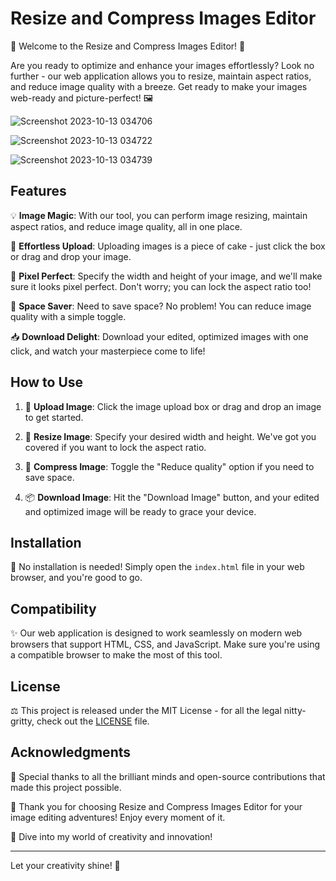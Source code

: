 # Resize and Compress Images Editor

🌟 Welcome to the Resize and Compress Images Editor! 🌟

Are you ready to optimize and enhance your images effortlessly? Look no further - our web application allows you to resize, maintain aspect ratios, and reduce image quality with a breeze. Get ready to make your images web-ready and picture-perfect! 🖼️

![Screenshot 2023-10-13 034706](https://github.com/YawBoah/Resize-and-Compress-Image-Editor/assets/126890146/80751ada-d6b7-403e-aa79-f34a291bf800)

![Screenshot 2023-10-13 034722](https://github.com/YawBoah/Resize-and-Compress-Image-Editor/assets/126890146/0ded81fd-b0fc-4d20-bec2-19c386b72343)

![Screenshot 2023-10-13 034739](https://github.com/YawBoah/Resize-and-Compress-Image-Editor/assets/126890146/618864c3-d95a-4e2f-85a6-448a483b160c)

## Features

💡 **Image Magic**: With our tool, you can perform image resizing, maintain aspect ratios, and reduce image quality, all in one place.

🚀 **Effortless Upload**: Uploading images is a piece of cake - just click the box or drag and drop your image.

🎨 **Pixel Perfect**: Specify the width and height of your image, and we'll make sure it looks pixel perfect. Don't worry; you can lock the aspect ratio too!

💾 **Space Saver**: Need to save space? No problem! You can reduce image quality with a simple toggle.

📥 **Download Delight**: Download your edited, optimized images with one click, and watch your masterpiece come to life! 

## How to Use

1. 📁 **Upload Image**: Click the image upload box or drag and drop an image to get started.

2. 📏 **Resize Image**: Specify your desired width and height. We've got you covered if you want to lock the aspect ratio.

3. 💫 **Compress Image**: Toggle the "Reduce quality" option if you need to save space.

4. 📦 **Download Image**: Hit the "Download Image" button, and your edited and optimized image will be ready to grace your device.

## Installation

🚀 No installation is needed! Simply open the `index.html` file in your web browser, and you're good to go.

## Compatibility

✨ Our web application is designed to work seamlessly on modern web browsers that support HTML, CSS, and JavaScript. Make sure you're using a compatible browser to make the most of this tool.

## License

⚖️ This project is released under the MIT License - for all the legal nitty-gritty, check out the [LICENSE](LICENSE) file.

## Acknowledgments

🙏 Special thanks to all the brilliant minds and open-source contributions that made this project possible.

💖 Thank you for choosing Resize and Compress Images Editor for your image editing adventures! Enjoy every moment of it.

🌈 Dive into my world of creativity and innovation!


---

Let your creativity shine! 🚀
